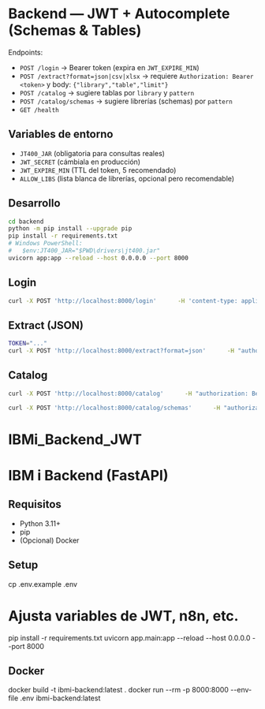 # Backend — JWT + Autocomplete (Schemas & Tables)

Endpoints:

- `POST /login` → Bearer token (expira en `JWT_EXPIRE_MIN`)
- `POST /extract?format=json|csv|xlsx` → requiere `Authorization: Bearer <token>` y body: `{"library","table","limit"}`
- `POST /catalog` → sugiere tablas por `library` y `pattern`
- `POST /catalog/schemas` → sugiere librerías (schemas) por `pattern`
- `GET /health`

## Variables de entorno

- `JT400_JAR` (obligatoria para consultas reales)
- `JWT_SECRET` (cámbiala en producción)
- `JWT_EXPIRE_MIN` (TTL del token, 5 recomendado)
- `ALLOW_LIBS` (lista blanca de librerías, opcional pero recomendable)

## Desarrollo

```bash
cd backend
python -m pip install --upgrade pip
pip install -r requirements.txt
# Windows PowerShell:
#   $env:JT400_JAR="$PWD\drivers\jt400.jar"
uvicorn app:app --reload --host 0.0.0.0 --port 8000
```

## Login

```bash
curl -X POST 'http://localhost:8000/login'      -H 'content-type: application/json'      -d '{"host":"PUB400.COM","user":"USER","password":"PASS"}'
```

## Extract (JSON)

```bash
TOKEN="..."
curl -X POST 'http://localhost:8000/extract?format=json'      -H "authorization: Bearer $TOKEN" -H 'content-type: application/json'      -d '{"library":"QIWS","table":"QCUSTCDT","limit":10}'
```

## Catalog

```bash
curl -X POST 'http://localhost:8000/catalog'      -H "authorization: Bearer $TOKEN" -H 'content-type: application/json'      -d '{"library":"QIWS","pattern":"QCUST%","limit":10}'

curl -X POST 'http://localhost:8000/catalog/schemas'      -H "authorization: Bearer $TOKEN" -H 'content-type: application/json'      -d '{"pattern":"QI%","limit":10}'
```

# IBMi_Backend_JWT

# IBM i Backend (FastAPI)

## Requisitos

- Python 3.11+
- pip
- (Opcional) Docker

## Setup

cp .env.example .env

# Ajusta variables de JWT, n8n, etc.

pip install -r requirements.txt
uvicorn app.main:app --reload --host 0.0.0.0 --port 8000

## Docker

docker build -t ibmi-backend:latest .
docker run --rm -p 8000:8000 --env-file .env ibmi-backend:latest

